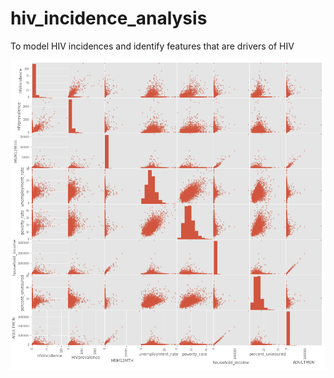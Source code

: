 # hiv_incidence_analysis
To model HIV incidences and identify features that are drivers of HIV 

![scatter_matrix](images/scatter_matrix.png)
